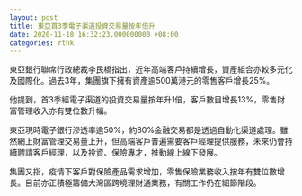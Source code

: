 ```yaml
---
layout: post
title: 東亞首3季電子渠道投資交易量按年倍升
date: 2020-11-18 16:32:23.000000000 +08:00
categories: rthk
---
```


東亞銀行聯席行政總裁李民橋指出，近年高端客戶持續增長，資產組合亦較多元化及國際化。過去3年，集團旗下擁有資產逾500萬港元的零售客戶增長25%。

他提到，首3季經電子渠道的投資交易量按年升1倍，客戶數目增長13%，零售財富管理收入亦有雙位數升幅。

東亞現時電子銀行滲透率逾50%，約80%金融交易都是透過自動化渠道處理。雖然網上財富管理交易量上升，但高端客戶普遍需要客戶經理提供服務，未來仍會持續聘請客戶經理，以及投資、保險專才，推動線上線下發展。

集團又指，疫情下客戶對保險產品需求增加，零售保險業務收入按年有雙位數增長。目前亦正積極籌備大灣區跨境理財通業務，有關工作仍在細節階段。
